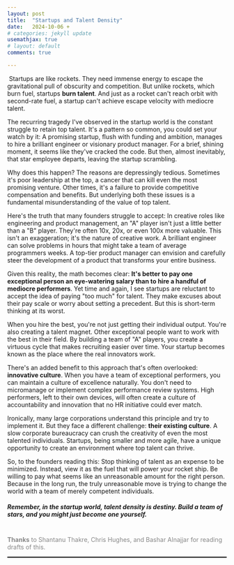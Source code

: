 ```yaml
---
layout: post
title:  "Startups and Talent Density"
date:   2024-10-06 +
# categories: jekyll update
usemathjax: true
# layout: default
comments: true

---
```


 Startups are like rockets. They need immense energy to escape the gravitational pull of obscurity and competition. But unlike rockets, which burn fuel, startups **burn talent**. And just as a rocket can't reach orbit with second-rate fuel, a startup can't achieve escape velocity with mediocre talent.

The recurring tragedy I've observed in the startup world is the constant struggle to retain top talent. It's a pattern so common, you could set your watch by it: A promising startup, flush with funding and ambition, manages to hire a brilliant engineer or visionary product manager. For a brief, shining moment, it seems like they've cracked the code. But then, almost inevitably, that star employee departs, leaving the startup scrambling.

Why does this happen? The reasons are depressingly tedious. Sometimes it's poor leadership at the top, a cancer that can kill even the most promising venture. Other times, it's a failure to provide competitive compensation and benefits. But underlying both these issues is a fundamental misunderstanding of the value of top talent.

Here's the truth that many founders struggle to accept: In creative roles like engineering and product management, an "A" player isn't just a little better than a "B" player. They're often 10x, 20x, or even 100x more valuable. This isn't an exaggeration; it's the nature of creative work. A brilliant engineer can solve problems in hours that might take a team of average programmers weeks. A top-tier product manager can envision and carefully steer the development of a product that transforms your entire business.

Given this reality, the math becomes clear: **It's better to pay one exceptional person an eye-watering salary than to hire a handful of mediocre performers**. Yet time and again, I see startups are reluctant to accept the idea of paying "too much" for talent. They make excuses about their pay scale or worry about setting a precedent. But this is short-term thinking at its worst.

When you hire the best, you're not just getting their individual output. You're also creating a talent magnet. Other exceptional people want to work with the best in their field. By building a team of "A" players, you create a virtuous cycle that makes recruiting easier over time. Your startup becomes known as the place where the real innovators work.

There's an added benefit to this approach that's often overlooked: **innovative culture**. When you have a team of exceptional performers, you can maintain a culture of excellence naturally. You don't need to micromanage or implement complex performance review systems. High performers, left to their own devices, will often create a culture of accountability and innovation that no HR initiative could ever match.

Ironically, many large corporations understand this principle and try to implement it. But they face a different challenge: **their existing culture**. 
A slow corporate bureaucracy can crush the creativity of even the most talented individuals. Startups, being smaller and more agile, have a unique opportunity to create an environment where top talent can thrive.

So, to the founders reading this: Stop thinking of talent as an expense to be minimized. Instead, view it as the fuel that will power your rocket ship. Be willing to pay what seems like an unreasonable amount for the right person. Because in the long run, the truly unreasonable move is trying to change the world with a team of merely competent individuals.

##### Remember, in the startup world, talent density is destiny. Build a team of stars, and you might just become one yourself.

<br>

<font color="888888">
    <b style="color: #888888;">Thanks</b> to Shantanu Thakre, Chris Hughes, and Bashar Alnajjar
for reading drafts of this.</font>
<br>

<hr style="border: none; height: 2px; background-color: black;">

<br>
<br>
